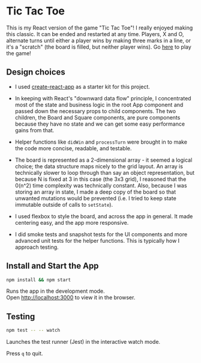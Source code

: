 # Tic Tac Toe

This is my React version of the game "Tic Tac Toe"! I really enjoyed making this classic. It can be ended and restarted at any time. Players, X and O, alternate turns until either a player wins by making three marks in a line, or it's a "scratch" (the board is filled, but neither player wins). Go [here](https://kelleysharp-tictactoe.netlify.com/) to play the game!

## Design choices

- I used [create-react-app](https://github.com/facebook/create-react-app) as a starter kit for this project.

- In keeping with React's "downward data flow" principle, I concentrated most of the state and business logic in the root App component and passed down the necessary props to child components. The two children, the Board and Square components, are pure components because they have no state and we can get some easy performance gains from that.

- Helper functions like `didWin` and `processTurn` were brought in to make the code more concise, readable, and testable.

- The board is represented as a 2-dimensional array - it seemed a logical choice; the data structure maps nicely to the grid layout. An array is technically slower to loop through than say an object representation, but because N is fixed at 3 in this case (the 3x3 grid), I reasoned that the 0(n^2) time complexity was technically constant. Also, because I was storing an array in state, I made a deep copy of the board so that unwanted mutations would be prevented (i.e. I tried to keep state immutable outside of calls to `setState`).

- I used flexbox to style the board, and across the app in general. It made centering easy, and the app more responsive.

- I did smoke tests and snapshot tests for the UI components and more advanced unit tests for the helper functions. This is typically how I approach testing.

## Install and Start the App

```sh
npm install && npm start
```

Runs the app in the development mode.<br>
Open [http://localhost:3000](http://localhost:3000) to view it in the browser.

## Testing

```sh
npm test -- -- watch
```

Launches the test runner (Jest) in the interactive watch mode.

Press `q` to quit.
